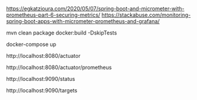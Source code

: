 
https://egkatzioura.com/2020/05/07/spring-boot-and-micrometer-with-prometheus-part-6-securing-metrics/
https://stackabuse.com/monitoring-spring-boot-apps-with-micrometer-prometheus-and-grafana/


mvn clean package docker:build -DskipTests


docker-compose up


http://localhost:8080/actuator

http://localhost:8080/actuator/prometheus


http://localhost:9090/status

http://localhost:9090/targets